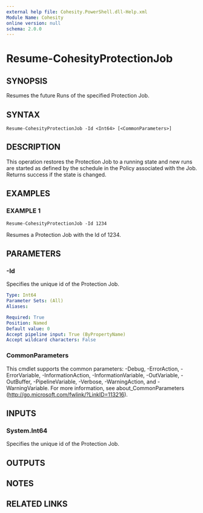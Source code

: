 ```yaml
---
external help file: Cohesity.PowerShell.dll-Help.xml
Module Name: Cohesity
online version: null
schema: 2.0.0
---
```


# Resume-CohesityProtectionJob

## SYNOPSIS

Resumes the future Runs of the specified Protection Job.

## SYNTAX

```
Resume-CohesityProtectionJob -Id <Int64> [<CommonParameters>]
```

## DESCRIPTION

This operation restores the Protection Job to a running state and new runs are started as defined by the schedule in the Policy associated with the Job. Returns success if the state is changed.

## EXAMPLES

### EXAMPLE 1

```text
Resume-CohesityProtectionJob -Id 1234
```

Resumes a Protection Job with the Id of 1234.

## PARAMETERS

### -Id

Specifies the unique id of the Protection Job.

```yaml
Type: Int64
Parameter Sets: (All)
Aliases:

Required: True
Position: Named
Default value: 0
Accept pipeline input: True (ByPropertyName)
Accept wildcard characters: False
```

### CommonParameters
This cmdlet supports the common parameters: -Debug, -ErrorAction, -ErrorVariable, -InformationAction, -InformationVariable, -OutVariable, -OutBuffer, -PipelineVariable, -Verbose, -WarningAction, and -WarningVariable. For more information, see about_CommonParameters (http://go.microsoft.com/fwlink/?LinkID=113216).

## INPUTS

### System.Int64

Specifies the unique id of the Protection Job.

## OUTPUTS

## NOTES

## RELATED LINKS

